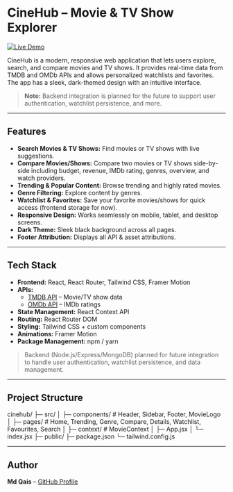 # CineHub – Movie & TV Show Explorer

[![Live Demo](https://img.shields.io/badge/Live-Demo-blue?style=for-the-badge&logo=appveyor)](movie-app-rea-ct.netlify.app)

CineHub is a modern, responsive web application that lets users explore, search, and compare movies and TV shows. It provides real-time data from TMDB and OMDb APIs and allows personalized watchlists and favorites. The app has a sleek, dark-themed design with an intuitive interface.  

> **Note:** Backend integration is planned for the future to support user authentication, watchlist persistence, and more.

---

## Features

- **Search Movies & TV Shows:** Find movies or TV shows with live suggestions.  
- **Compare Movies/Shows:** Compare two movies or TV shows side-by-side including budget, revenue, IMDb rating, genres, overview, and watch providers.  
- **Trending & Popular Content:** Browse trending and highly rated movies.  
- **Genre Filtering:** Explore content by genres.  
- **Watchlist & Favorites:** Save your favorite movies/shows for quick access (frontend storage for now).  
- **Responsive Design:** Works seamlessly on mobile, tablet, and desktop screens.  
- **Dark Theme:** Sleek black background across all pages.  
- **Footer Attribution:** Displays all API & asset attributions.  

---

## Tech Stack

- **Frontend:** React, React Router, Tailwind CSS, Framer Motion  
- **APIs:**  
  - [TMDB API](https://www.themoviedb.org/documentation/api) – Movie/TV show data  
  - [OMDb API](https://www.omdbapi.com/) – IMDb ratings  
- **State Management:** React Context API  
- **Routing:** React Router DOM  
- **Styling:** Tailwind CSS + custom components  
- **Animations:** Framer Motion  
- **Package Management:** npm / yarn  

> Backend (Node.js/Express/MongoDB) planned for future integration to handle user authentication, watchlist persistence, and data management.

---

## Project Structure

cinehub/
├─ src/
│ ├─ components/ # Header, Sidebar, Footer, MovieLogo
│ ├─ pages/ # Home, Trending, Genre, Compare, Details, Watchlist, Favourites, Search
│ ├─ context/ # MovieContext
│ ├─ App.jsx
│ └─ index.jsx
├─ public/
├─ package.json
└─ tailwind.config.js

---
## Author

**Md Qais** – [GitHub Profile](https://github.com/Qais308)